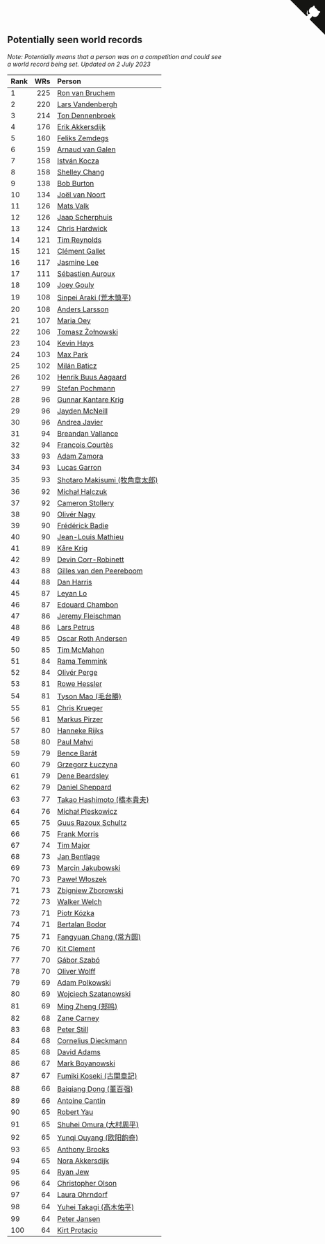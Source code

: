 ## Potentially seen world records

*Note: Potentially means that a person was on a competition and could see a world record being set.*
*Updated on  2 July 2023*

| Rank | WRs | Person |
| :--- | ---: | :--- |
| 1 | 225 | [Ron van Bruchem](https://www.worldcubeassociation.org/persons/2003BRUC01) |
| 2 | 220 | [Lars Vandenbergh](https://www.worldcubeassociation.org/persons/2003VAND01) |
| 3 | 214 | [Ton Dennenbroek](https://www.worldcubeassociation.org/persons/2003DENN01) |
| 4 | 176 | [Erik Akkersdijk](https://www.worldcubeassociation.org/persons/2005AKKE01) |
| 5 | 160 | [Feliks Zemdegs](https://www.worldcubeassociation.org/persons/2009ZEMD01) |
| 6 | 159 | [Arnaud van Galen](https://www.worldcubeassociation.org/persons/2006GALE01) |
| 7 | 158 | [István Kocza](https://www.worldcubeassociation.org/persons/2005KOCZ01) |
| 8 | 158 | [Shelley Chang](https://www.worldcubeassociation.org/persons/2004CHAN04) |
| 9 | 138 | [Bob Burton](https://www.worldcubeassociation.org/persons/2003BURT01) |
| 10 | 134 | [Joël van Noort](https://www.worldcubeassociation.org/persons/2004NOOR01) |
| 11 | 126 | [Mats Valk](https://www.worldcubeassociation.org/persons/2007VALK01) |
| 12 | 126 | [Jaap Scherphuis](https://www.worldcubeassociation.org/persons/2003SCHE01) |
| 13 | 124 | [Chris Hardwick](https://www.worldcubeassociation.org/persons/2003HARD01) |
| 14 | 121 | [Tim Reynolds](https://www.worldcubeassociation.org/persons/2005REYN01) |
| 15 | 121 | [Clément Gallet](https://www.worldcubeassociation.org/persons/2004GALL02) |
| 16 | 117 | [Jasmine Lee](https://www.worldcubeassociation.org/persons/2003LEEJ01) |
| 17 | 111 | [Sébastien Auroux](https://www.worldcubeassociation.org/persons/2008AURO01) |
| 18 | 109 | [Joey Gouly](https://www.worldcubeassociation.org/persons/2007GOUL01) |
| 19 | 108 | [Sinpei Araki (荒木慎平)](https://www.worldcubeassociation.org/persons/2006ARAK01) |
| 20 | 108 | [Anders Larsson](https://www.worldcubeassociation.org/persons/2003LARS01) |
| 21 | 107 | [Maria Oey](https://www.worldcubeassociation.org/persons/2007OEYM01) |
| 22 | 106 | [Tomasz Żołnowski](https://www.worldcubeassociation.org/persons/2005ZOLN01) |
| 23 | 104 | [Kevin Hays](https://www.worldcubeassociation.org/persons/2009HAYS01) |
| 24 | 103 | [Max Park](https://www.worldcubeassociation.org/persons/2012PARK03) |
| 25 | 102 | [Milán Baticz](https://www.worldcubeassociation.org/persons/2005BATI01) |
| 26 | 102 | [Henrik Buus Aagaard](https://www.worldcubeassociation.org/persons/2006BUUS01) |
| 27 | 99 | [Stefan Pochmann](https://www.worldcubeassociation.org/persons/2003POCH01) |
| 28 | 96 | [Gunnar Kantare Krig](https://www.worldcubeassociation.org/persons/2004KRIG01) |
| 29 | 96 | [Jayden McNeill](https://www.worldcubeassociation.org/persons/2012MCNE01) |
| 30 | 96 | [Andrea Javier](https://www.worldcubeassociation.org/persons/2010JAVI01) |
| 31 | 94 | [Breandan Vallance](https://www.worldcubeassociation.org/persons/2007VALL01) |
| 32 | 94 | [François Courtès](https://www.worldcubeassociation.org/persons/2008COUR01) |
| 33 | 93 | [Adam Zamora](https://www.worldcubeassociation.org/persons/2004ZAMO01) |
| 34 | 93 | [Lucas Garron](https://www.worldcubeassociation.org/persons/2006GARR01) |
| 35 | 93 | [Shotaro Makisumi (牧角章太郎)](https://www.worldcubeassociation.org/persons/2003MAKI01) |
| 36 | 92 | [Michał Halczuk](https://www.worldcubeassociation.org/persons/2006HALC01) |
| 37 | 92 | [Cameron Stollery](https://www.worldcubeassociation.org/persons/2010STOL01) |
| 38 | 90 | [Olivér Nagy](https://www.worldcubeassociation.org/persons/2004NAGY01) |
| 39 | 90 | [Frédérick Badie](https://www.worldcubeassociation.org/persons/2003BADI01) |
| 40 | 90 | [Jean-Louis Mathieu](https://www.worldcubeassociation.org/persons/2006MATH01) |
| 41 | 89 | [Kåre Krig](https://www.worldcubeassociation.org/persons/2004KRIG02) |
| 42 | 89 | [Devin Corr-Robinett](https://www.worldcubeassociation.org/persons/2006CORR01) |
| 43 | 88 | [Gilles van den Peereboom](https://www.worldcubeassociation.org/persons/2005PEER01) |
| 44 | 88 | [Dan Harris](https://www.worldcubeassociation.org/persons/2003HARR01) |
| 45 | 87 | [Leyan Lo](https://www.worldcubeassociation.org/persons/2004LOLE01) |
| 46 | 87 | [Edouard Chambon](https://www.worldcubeassociation.org/persons/2004CHAM01) |
| 47 | 86 | [Jeremy Fleischman](https://www.worldcubeassociation.org/persons/2005FLEI01) |
| 48 | 86 | [Lars Petrus](https://www.worldcubeassociation.org/persons/1982PETR01) |
| 49 | 85 | [Oscar Roth Andersen](https://www.worldcubeassociation.org/persons/2008ANDE02) |
| 50 | 85 | [Tim McMahon](https://www.worldcubeassociation.org/persons/2009MCMA01) |
| 51 | 84 | [Rama Temmink](https://www.worldcubeassociation.org/persons/2006TEMM01) |
| 52 | 84 | [Olivér Perge](https://www.worldcubeassociation.org/persons/2007PERG01) |
| 53 | 81 | [Rowe Hessler](https://www.worldcubeassociation.org/persons/2007HESS01) |
| 54 | 81 | [Tyson Mao (毛台勝)](https://www.worldcubeassociation.org/persons/2004MAOT02) |
| 55 | 81 | [Chris Krueger](https://www.worldcubeassociation.org/persons/2006KRUE01) |
| 56 | 81 | [Markus Pirzer](https://www.worldcubeassociation.org/persons/2006PIRZ01) |
| 57 | 80 | [Hanneke Rijks](https://www.worldcubeassociation.org/persons/2008RIJK01) |
| 58 | 80 | [Paul Mahvi](https://www.worldcubeassociation.org/persons/2012MAHV01) |
| 59 | 79 | [Bence Barát](https://www.worldcubeassociation.org/persons/2008BARA01) |
| 60 | 79 | [Grzegorz Łuczyna](https://www.worldcubeassociation.org/persons/2005LUCZ01) |
| 61 | 79 | [Dene Beardsley](https://www.worldcubeassociation.org/persons/2009BEAR01) |
| 62 | 79 | [Daniel Sheppard](https://www.worldcubeassociation.org/persons/2009SHEP01) |
| 63 | 77 | [Takao Hashimoto (橋本貴夫)](https://www.worldcubeassociation.org/persons/2007HASH01) |
| 64 | 76 | [Michał Pleskowicz](https://www.worldcubeassociation.org/persons/2009PLES01) |
| 65 | 75 | [Guus Razoux Schultz](https://www.worldcubeassociation.org/persons/1982RAZO01) |
| 66 | 75 | [Frank Morris](https://www.worldcubeassociation.org/persons/2003MORR01) |
| 67 | 74 | [Tim Major](https://www.worldcubeassociation.org/persons/2010MAJO01) |
| 68 | 73 | [Jan Bentlage](https://www.worldcubeassociation.org/persons/2010BENT01) |
| 69 | 73 | [Marcin Jakubowski](https://www.worldcubeassociation.org/persons/2007JAKU01) |
| 70 | 73 | [Paweł Włoszek](https://www.worldcubeassociation.org/persons/2006WLOS01) |
| 71 | 73 | [Zbigniew Zborowski](https://www.worldcubeassociation.org/persons/2003ZBOR02) |
| 72 | 73 | [Walker Welch](https://www.worldcubeassociation.org/persons/2011WELC01) |
| 73 | 71 | [Piotr Kózka](https://www.worldcubeassociation.org/persons/2005KOZK01) |
| 74 | 71 | [Bertalan Bodor](https://www.worldcubeassociation.org/persons/2007BODO01) |
| 75 | 71 | [Fangyuan Chang (常方圆)](https://www.worldcubeassociation.org/persons/2009CHAN04) |
| 76 | 70 | [Kit Clement](https://www.worldcubeassociation.org/persons/2008CLEM01) |
| 77 | 70 | [Gábor Szabó](https://www.worldcubeassociation.org/persons/2005SZAB02) |
| 78 | 70 | [Oliver Wolff](https://www.worldcubeassociation.org/persons/2004WOLF01) |
| 79 | 69 | [Adam Polkowski](https://www.worldcubeassociation.org/persons/2007POLK01) |
| 80 | 69 | [Wojciech Szatanowski](https://www.worldcubeassociation.org/persons/2011SZAT01) |
| 81 | 69 | [Ming Zheng (郑鸣)](https://www.worldcubeassociation.org/persons/2009ZHEN11) |
| 82 | 68 | [Zane Carney](https://www.worldcubeassociation.org/persons/2010CARN01) |
| 83 | 68 | [Peter Still](https://www.worldcubeassociation.org/persons/2005STIL01) |
| 84 | 68 | [Cornelius Dieckmann](https://www.worldcubeassociation.org/persons/2009DIEC01) |
| 85 | 68 | [David Adams](https://www.worldcubeassociation.org/persons/2009ADAM01) |
| 86 | 67 | [Mark Boyanowski](https://www.worldcubeassociation.org/persons/2014BOYA01) |
| 87 | 67 | [Fumiki Koseki (古関章記)](https://www.worldcubeassociation.org/persons/2005KOSE01) |
| 88 | 66 | [Baiqiang Dong (董百强)](https://www.worldcubeassociation.org/persons/2008DONG06) |
| 89 | 66 | [Antoine Cantin](https://www.worldcubeassociation.org/persons/2010CANT02) |
| 90 | 65 | [Robert Yau](https://www.worldcubeassociation.org/persons/2009YAUR01) |
| 91 | 65 | [Shuhei Omura (大村周平)](https://www.worldcubeassociation.org/persons/2007OMUR01) |
| 92 | 65 | [Yunqi Ouyang (欧阳韵奇)](https://www.worldcubeassociation.org/persons/2007YUNQ01) |
| 93 | 65 | [Anthony Brooks](https://www.worldcubeassociation.org/persons/2008SEAR01) |
| 94 | 65 | [Nora Akkersdijk](https://www.worldcubeassociation.org/persons/2009CHRI03) |
| 95 | 64 | [Ryan Jew](https://www.worldcubeassociation.org/persons/2008JEWR01) |
| 96 | 64 | [Christopher Olson](https://www.worldcubeassociation.org/persons/2009OLSO01) |
| 97 | 64 | [Laura Ohrndorf](https://www.worldcubeassociation.org/persons/2009OHRN01) |
| 98 | 64 | [Yuhei Takagi (高木佑平)](https://www.worldcubeassociation.org/persons/2008TAKA01) |
| 99 | 64 | [Peter Jansen](https://www.worldcubeassociation.org/persons/2003JANS01) |
| 100 | 64 | [Kirt Protacio](https://www.worldcubeassociation.org/persons/2010PROT01) |


<a href="https://github.com/JustinTimeCuber/wca_statistics" class="github-corner" aria-label="View source on Github"><svg width="80" height="80" viewBox="0 0 250 250" style="fill:#151513; color:#fff; position: absolute; top: 0; border: 0; right: 0;" aria-hidden="true"><path d="M0,0 L115,115 L130,115 L142,142 L250,250 L250,0 Z"></path><path d="M128.3,109.0 C113.8,99.7 119.0,89.6 119.0,89.6 C122.0,82.7 120.5,78.6 120.5,78.6 C119.2,72.0 123.4,76.3 123.4,76.3 C127.3,80.9 125.5,87.3 125.5,87.3 C122.9,97.6 130.6,101.9 134.4,103.2" fill="currentColor" style="transform-origin: 130px 106px;" class="octo-arm"></path><path d="M115.0,115.0 C114.9,115.1 118.7,116.5 119.8,115.4 L133.7,101.6 C136.9,99.2 139.9,98.4 142.2,98.6 C133.8,88.0 127.5,74.4 143.8,58.0 C148.5,53.4 154.0,51.2 159.7,51.0 C160.3,49.4 163.2,43.6 171.4,40.1 C171.4,40.1 176.1,42.5 178.8,56.2 C183.1,58.6 187.2,61.8 190.9,65.4 C194.5,69.0 197.7,73.2 200.1,77.6 C213.8,80.2 216.3,84.9 216.3,84.9 C212.7,93.1 206.9,96.0 205.4,96.6 C205.1,102.4 203.0,107.8 198.3,112.5 C181.9,128.9 168.3,122.5 157.7,114.1 C157.9,116.9 156.7,120.9 152.7,124.9 L141.0,136.5 C139.8,137.7 141.6,141.9 141.8,141.8 Z" fill="currentColor" class="octo-body"></path></svg></a><style>.github-corner:hover .octo-arm{animation:octocat-wave 560ms ease-in-out}@keyframes octocat-wave{0%,100%{transform:rotate(0)}20%,60%{transform:rotate(-25deg)}40%,80%{transform:rotate(10deg)}}@media (max-width:500px){.github-corner:hover .octo-arm{animation:none}.github-corner .octo-arm{animation:octocat-wave 560ms ease-in-out}}</style>
